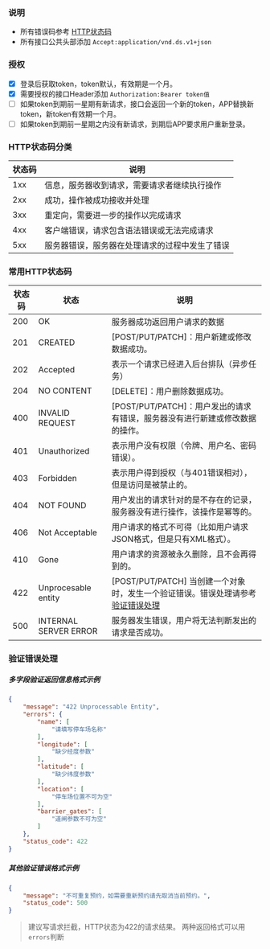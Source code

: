### 说明
- 所有错误码参考 [HTTP状态码](#http_status_code)
- 所有接口公共头部添加 `Accept:application/vnd.ds.v1+json`

### 授权
- [x] 登录后获取token，token默认，有效期是一个月。
- [x] 需要授权的接口Header添加 `Authorization:Bearer token值`
- [ ] 如果token到期前一星期有新请求，接口会返回一个新的token，APP替换新token，新token有效期一个月。
- [ ] 如果token到期前一星期之内没有新请求，到期后APP要求用户重新登录。
### HTTP状态码分类
状态码|说明
-|-
1xx|信息，服务器收到请求，需要请求者继续执行操作
2xx|成功，操作被成功接收并处理
3xx|重定向，需要进一步的操作以完成请求
4xx|客户端错误，请求包含语法错误或无法完成请求
5xx|服务器错误，服务器在处理请求的过程中发生了错误
### <span id="http_status_code">常用HTTP状态码</span>
状态码|状态|说明
-|-|-
200|OK|服务器成功返回用户请求的数据
201|CREATED|[POST/PUT/PATCH]：用户新建或修改数据成功。
202|Accepted|表示一个请求已经进入后台排队（异步任务）
204|NO CONTENT|[DELETE]：用户删除数据成功。
400|INVALID REQUEST|[POST/PUT/PATCH]：用户发出的请求有错误，服务器没有进行新建或修改数据的操作。
401|Unauthorized|表示用户没有权限（令牌、用户名、密码错误）。
403|Forbidden|表示用户得到授权（与401错误相对），但是访问是被禁止的。
404|NOT FOUND|用户发出的请求针对的是不存在的记录，服务器没有进行操作，该操作是幂等的。
406|Not Acceptable|用户请求的格式不可得（比如用户请求JSON格式，但是只有XML格式）。
410|Gone|用户请求的资源被永久删除，且不会再得到的。
422|Unprocesable entity|[POST/PUT/PATCH] 当创建一个对象时，发生一个验证错误。错误处理请参考[验证错误处理](#user-content-验证错误处理)
500|INTERNAL SERVER ERROR|服务器发生错误，用户将无法判断发出的请求是否成功。

### 验证错误处理
##### 多字段验证返回信息格式示例
```json
{
    "message": "422 Unprocessable Entity",
    "errors": {
        "name": [
            "请填写停车场名称"
        ],
        "longitude": [
            "缺少经度参数"
        ],
        "latitude": [
            "缺少纬度参数"
        ],
        "location": [
            "停车场位置不可为空"
        ],
        "barrier_gates": [
            "道闸参数不可为空"
        ]
    },
    "status_code": 422
}
```

##### 其他验证错误格式示例
```json
{
    "message": "不可重复预约，如需要重新预约请先取消当前预约。",
    "status_code": 500
}
```
> 建议写请求拦截，HTTP状态为422的请求结果。
两种返回格式可以用`errors`判断

